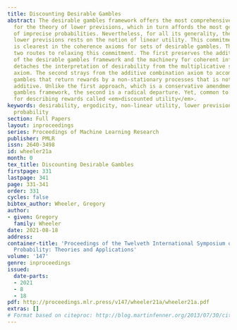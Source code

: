 ```yaml
---
title: Discounting Desirable Gambles
abstract: The desirable gambles framework offers the most comprehensive foundations
  for the theory of lower previsions, which in turn affords the most general account
  of imprecise probabilities. Nevertheless, for all its generality, the theory of
  lower previsions rests on the notion of linear utility. This commitment to linearity
  is clearest in the coherence axioms for sets of desirable gambles. This paper considers
  two routes to relaxing this commitment. The first preserves the additive structure
  of the desirable gambles framework and the machinery for coherent inference but
  detaches the interpretation of desirability from the multiplicative scale invariance
  axiom. The second strays from the additive combination axiom to accommodate repeated
  gambles that return rewards by a non-stationary processes that is not necessarily
  additive. Unlike the first approach, which is a conservative amendment to the desirable
  gambles framework, the second is a radical departure. Yet, common to both is a method
  for describing rewards called <em>discounted utility</em>.
keywords: desirability, ergodicity, non-linear utility, lower previsions, imprecise
  probability
section: Full Papers
layout: inproceedings
series: Proceedings of Machine Learning Research
publisher: PMLR
issn: 2640-3498
id: wheeler21a
month: 0
tex_title: Discounting Desirable Gambles
firstpage: 331
lastpage: 341
page: 331-341
order: 331
cycles: false
bibtex_author: Wheeler, Gregory
author:
- given: Gregory
  family: Wheeler
date: 2021-08-18
address:
container-title: 'Proceedings of the Twelveth International Symposium on Imprecise
  Probability: Theories and Applications'
volume: '147'
genre: inproceedings
issued:
  date-parts:
  - 2021
  - 8
  - 18
pdf: http://proceedings.mlr.press/v147/wheeler21a/wheeler21a.pdf
extras: []
# Format based on citeproc: http://blog.martinfenner.org/2013/07/30/citeproc-yaml-for-bibliographies/
---
```

